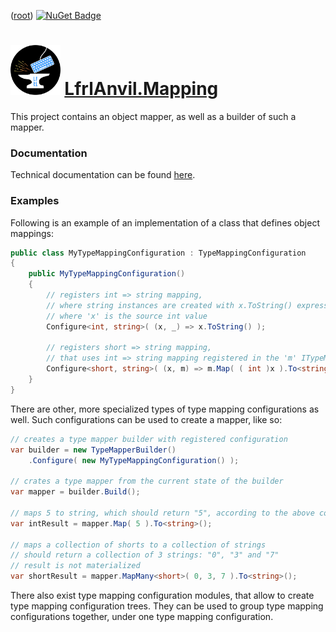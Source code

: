﻿([root](https://github.com/CalionVarduk/LfrlAnvil/blob/main/readme.md))
[![NuGet Badge](https://buildstats.info/nuget/LfrlAnvil.Mapping)](https://www.nuget.org/packages/LfrlAnvil.Mapping/)

# [<img src="../../../assets/logo.png" alt="logo" height="80"/>](../../../assets/logo.png) [LfrlAnvil.Mapping](https://github.com/CalionVarduk/LfrlAnvil/tree/main/src/LfrlAnvil.Mapping)

This project contains an object mapper, as well as a builder of such a mapper.

### Documentation

Technical documentation can be found [here](https://calionvarduk.github.io/LfrlAnvil/api/LfrlAnvil.Mapping/LfrlAnvil.Mapping.html).

### Examples

Following is an example of an implementation of a class that defines object mappings:
```csharp
public class MyTypeMappingConfiguration : TypeMappingConfiguration
{
    public MyTypeMappingConfiguration()
    {
        // registers int => string mapping,
        // where string instances are created with x.ToString() expression,
        // where 'x' is the source int value
        Configure<int, string>( (x, _) => x.ToString() );
        
        // registers short => string mapping,
        // that uses int => string mapping registered in the 'm' ITypeMapper instance
        Configure<short, string>( (x, m) => m.Map( ( int )x ).To<string>() );
    }
}
```

There are other, more specialized types of type mapping configurations as well.
Such configurations can be used to create a mapper, like so:
```csharp
// creates a type mapper builder with registered configuration
var builder = new TypeMapperBuilder()
    .Configure( new MyTypeMappingConfiguration() );

// crates a type mapper from the current state of the builder
var mapper = builder.Build();

// maps 5 to string, which should return "5", according to the above configuration
var intResult = mapper.Map( 5 ).To<string>();

// maps a collection of shorts to a collection of strings
// should return a collection of 3 strings: "0", "3" and "7"
// result is not materialized
var shortResult = mapper.MapMany<short>( 0, 3, 7 ).To<string>();
```

There also exist type mapping configuration modules, that allow to create type mapping configuration trees.
They can be used to group type mapping configurations together, under one type mapping configuration.
